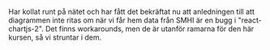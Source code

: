 Har kollat runt på nätet och har fått det bekräftat nu att anledningen till att diagrammen inte ritas om när vi får hem data från SMHI är en bugg i "react-chartjs-2". Det finns workarounds, men de är utanför ramarna för den här kursen, så vi struntar i dem.
